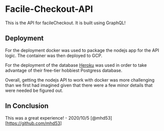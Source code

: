 # Facile-Checkout-API

This is the API for facileCheckout. It is built using GraphQL!

## Deployment

For the deployment docker was used to package the nodejs app for the API logic. The container was then deployed to GCP.

For the deployment of the database [Heroku](https://www.heroku.com/) was used in order to take advantage of their free-tier hobbiest Postgress database.

Overall, getting the nodejs API to work with docker was more challenging than we first had imagined given that there were a few minor details that were needed be figured out. 



## In Conclusion

This was a great experience! - 2020/10/5 [@mhd53][https://github.com/mhd53]

